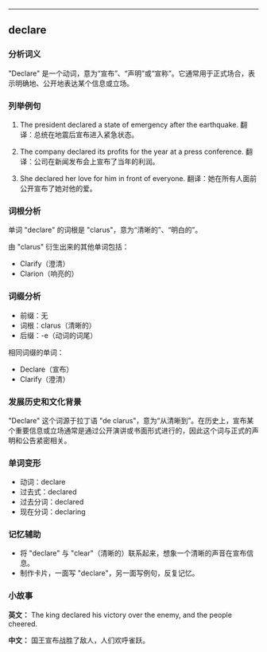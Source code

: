 
---------------
## declare
### 分析词义
"Declare" 是一个动词，意为“宣布”、“声明”或“宣称”。它通常用于正式场合，表示明确地、公开地表达某个信息或立场。

### 列举例句
1. The president declared a state of emergency after the earthquake.
   翻译：总统在地震后宣布进入紧急状态。

2. The company declared its profits for the year at a press conference.
   翻译：公司在新闻发布会上宣布了当年的利润。

3. She declared her love for him in front of everyone.
   翻译：她在所有人面前公开宣布了她对他的爱。

### 词根分析
单词 "declare" 的词根是 "clarus"，意为“清晰的”、“明白的”。

由 "clarus" 衍生出来的其他单词包括：
- Clarify（澄清）
- Clarion（响亮的）

### 词缀分析
- 前缀：无
- 词根：clarus（清晰的）
- 后缀：-e（动词的词尾）

相同词缀的单词：
- Declare（宣布）
- Clarify（澄清）

### 发展历史和文化背景
"Declare" 这个词源于拉丁语 "de clarus"，意为“从清晰到”。在历史上，宣布某个重要信息或立场通常是通过公开演讲或书面形式进行的，因此这个词与正式的声明和公告紧密相关。

### 单词变形
- 动词：declare
- 过去式：declared
- 过去分词：declared
- 现在分词：declaring

### 记忆辅助
- 将 "declare" 与 "clear"（清晰的）联系起来，想象一个清晰的声音在宣布信息。
- 制作卡片，一面写 "declare"，另一面写例句，反复记忆。

### 小故事
**英文：** The king declared his victory over the enemy, and the people cheered.

**中文：** 国王宣布战胜了敌人，人们欢呼雀跃。

